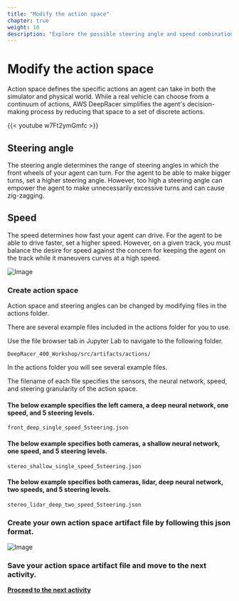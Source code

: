 ```yaml
---
title: "Modify the action space"
chapter: true
weight: 10
description: "Explore the possible steering angle and speed combinations and create your own action space or re-use one of the examples."
---
```





# Modify the action space

Action space defines the specific actions an agent can take in both the simulator and physical world. While a real vehicle can choose from a continuum of actions, AWS DeepRacer simplifies the agent's decision-making process by reducing that space to a set of discrete actions.


{{< youtube w7Ft2ymGmfc >}}

## Steering angle
The steering angle determines the range of steering angles in which the front wheels of your agent can turn. For the agent to be able to make bigger turns, set a higher steering angle. However, too high a steering angle can empower the agent to make unnecessarily excessive turns and can cause zig-zagging.

 
## Speed
The speed determines how fast your agent can drive. For the agent to be able to drive faster, set a higher speed. However, on a given track, you must balance the desire for speed against the concern for keeping the agent on the track while it maneuvers curves at a high speed.


![Image](/images/400workshop/actionspace.png)

### Create action space

Action space and steering angles can be changed by modifying files in the actions folder.

There are several example files included in the actions folder for you to use.

Use the file browser tab in Jupyter Lab to navigate to the following folder.


`DeepRacer_400_Workshop/src/artifacts/actions/`

In the actions folder you will see several example files.

The filename of each file specifies the sensors, the neural network, speed, and steering granularity of the action space.

#### The below example specifies the left camera, a deep neural network, one speed, and 5 steering levels.

`front_deep_single_speed_5steering.json`

#### The below example specifies both cameras, a shallow neural network, one speed, and 5 steering levels.

`stereo_shallow_single_speed_5steering.json`

#### The below example specifies both cameras, lidar, deep neural network, two speeds, and 5 steering levels.

`stereo_lidar_deep_two_speed_5steering.json`

### Create your own action space artifact file by following this json format.

![Image](/images/400workshop/actionspaceexamplesteering.png)


### Save your action space artifact file and move to the next activity.






**[Proceed to the next activity](../cyclopstostereo/)**
